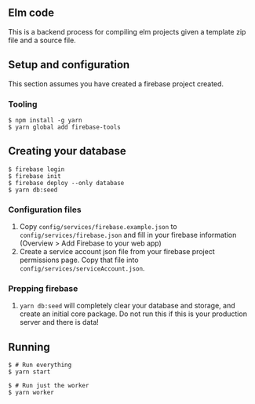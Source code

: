 ## Elm code

This is a backend process for compiling elm projects given a template zip file and a source file.

## Setup and configuration

This section assumes you have created a firebase project created.

### Tooling

```
$ npm install -g yarn
$ yarn global add firebase-tools
```

## Creating your database

```
$ firebase login
$ firebase init
$ firebase deploy --only database
$ yarn db:seed
```

### Configuration files

 1. Copy `config/services/firebase.example.json` to `config/services/firebase.json` and fill in your firebase information (Overview > Add Firebase to your web app)
 2. Create a service account json file from your firebase project permissions page. Copy that file into `config/services/serviceAccount.json`.

### Prepping firebase

 1. `yarn db:seed` will completely clear your database and storage, and create an initial core package. Do not run this if this is your production server and there is data!


## Running

```
$ # Run everything
$ yarn start

$ # Run just the worker
$ yarn worker
```
